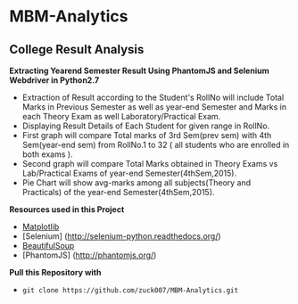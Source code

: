 # MBM-Analytics
College Result Analysis
--------
**Extracting Yearend Semester Result Using PhantomJS and Selenium Webdriver in Python2.7**
* Extraction of Result according to the Student's RollNo will include Total Marks in Previous Semester as well as year-end Semester
  and Marks in each Theory Exam as well Laboratory/Practical Exam.
* Displaying Result Details of Each Student for given range in RollNo.
* First graph will compare Total marks of 3rd Sem(prev sem) with 4th Sem(year-end sem) from RollNo.1 to 32 ( all students who are enrolled in both exams ).
* Second graph will compare Total Marks obtained in Theory Exams vs Lab/Practical Exams of year-end Semester(4thSem,2015).
* Pie Chart will show avg-marks among all subjects(Theory and Practicals) of the year-end Semester(4thSem,2015).

**Resources used in this Project**
* [Matplotlib](http://matplotlib.org/)
* [Selenium] (http://selenium-python.readthedocs.org/)
* [BeautifulSoup](http://www.crummy.com/software/BeautifulSoup/bs4/doc/)
* [PhantomJS] (http://phantomjs.org/) 

**Pull this Repository with**
* ` git clone https://github.com/zuck007/MBM-Analytics.git `

